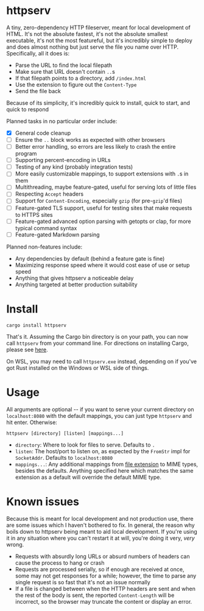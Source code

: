 # httpserv

A tiny, zero-dependency HTTP fileserver, meant for local development of HTML.
It's not the absolute fastest, it's not the absolute smallest executable, it's
not the most featureful, but it's incredibly simple to deploy and does almost
nothing but just serve the file you name over HTTP. Specifically, all it does
is:

- Parse the URL to find the local filepath
- Make sure that URL doesn't contain `..`s
- If that filepath points to a directory, add `/index.html`
- Use the extension to figure out the `Content-Type`
- Send the file back

Because of its simplicity, it's incredibly quick to install, quick to start,
and quick to respond

Planned tasks in no particular order include:

- [x] General code cleanup
- [ ] Ensure the `..` block works as expected with other browsers
- [ ] Better error handling, so errors are less likely to crash the entire program
- [ ] Supporting percent-encoding in URLs
- [ ] Testing of any kind (probably integration tests)
- [ ] More easily customizable mappings, to support extensions with `.`s in them
- [ ] Multithreading, maybe feature-gated, useful for serving lots of little files
- [ ] Respecting `Accept` headers
- [ ] Support for `Content-Encoding`, especially `gzip` (for pre-`gzip`'d files)
- [ ] Feature-gated TLS support, useful for testing sites that make requests to
  HTTPS sites
- [ ] Feature-gated advanced option parsing with getopts or clap, for more typical
  command syntax
- [ ] Feature-gated Markdown parsing

Planned non-features include:

- Any dependencies by default (behind a feature gate is fine)
- Maximizing response speed where it would cost ease of use or setup speed
- Anything that gives httpserv a noticeable delay
- Anything targeted at better production suitability

# Install

```
cargo install httpserv
```

That's it. Assuming the Cargo bin directory is on your path, you can now call
`httpserv` from your command line. For directions on installing Cargo, please
see [here](https://rustup.rs/).

On WSL, you may need to call `httpserv.exe` instead, depending on if you've
got Rust installed on the Windows or WSL side of things.

# Usage

All arguments are optional -- if you want to serve your current directory on
`localhost:8080` with the default mappings, you can just type `httpserv` and
hit enter. Otherwise:

```
httpserv [directory] [listen] [mappings...]
```

* `directory`: Where to look for files to serve. Defaults to `.`
* `listen`: The host/port to listen on, as expected by the `FromStr` impl for
  `SocketAddr`. Defaults to `localhost:8080`
* `mappings...`: Any additional mappings from [file extension][ext] to MIME
  types, besides the defaults. Anything specified here which matches the same
  extension as a default will override the default MIME type.

 [ext]: https://doc.rust-lang.org/std/path/struct.Path.html#method.extension

# Known issues

Because this is meant for local development and not production use, there are
some issues which I haven't bothered to fix. In general, the reason why boils
down to httpserv being meant to aid local development. If you're using it in
any situation where you can't restart it at will, you're doing it very, *very*
wrong.

- Requests with absurdly long URLs or absurd numbers of headers can cause the
  process to hang or crash
- Requests are processed serially, so if enough are received at once, some may
  not get responses for a while; however, the time to parse any single request
  is so fast that it's not an issue normally
- If a file is changed between when the HTTP headers are sent and when the
  rest of the body is sent, the reported `Content-Length` will be incorrect,
  so the browser may truncate the content or display an error.
